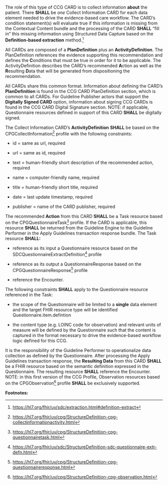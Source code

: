 
The role of this type of CCG CARD is to collect information **about**
the patient. There **SHALL** be *one* Collect Information CARD for each
data element needed to drive the evidence-based care workflow. The
CARD’s condition statement(s) will evaluate true if this information is
missing from the Contextual Content bundle and the processing of the
CARD **SHALL** “fill in” this missing information using Structured Data
Capture based on the **Definition-based extraction** method.[^1]

All CARDs are composed of a **PlanDefinition** plus an
**ActivityDefinition**. The PlanDefinition references the evidence
supporting this recommendation and defines the **C**onditions that must
be true in order for it to be applicable. The ActivityDefinition
describes the CARD’s recommended **A**ction as well as the **R**esulting
**D**ata that will be generated from dispositioning the recommendation.

All CARDs share this common format. Information about defining the
CARD’s **PlanDefinition** is found in the CCG CARD PlanDefinition
section, which is common to all CARDs. For Guideline Publisher actors
that support the **Digitally Signed CARD** option, information about
signing CCG CARDs is found in the CCG CARD Digital Signature section.
NOTE: if applicable, Questionnaire resources defined in support of this
CARD **SHALL** be digitally signed.

The Collect Information CARD’s **ActivityDefinition** **SHALL** be based
on the CPGCollectInformation[^2] profile with the following constraints:

- id = same as url, required

- url = same as id, required

- text = human-friendly short description of the recommended action,
  required

- name = computer-friendly name, required

- title = human-friendly short title, required

- date = last update timestamp, required

- publisher = name of the CARD publisher, required

The recommended **Action** from this CARD **SHALL** be a Task resource
based on the CPGQuestionnaireTask[^3] profile. If the CARD is
applicable, this resource **SHALL** be returned from the Guideline
Engine to the Guideline Performer in the Apply Guidelines transaction
response bundle. The Task resource **SHALL:**

- reference as its input a Questionnaire resource based on the
  SDCQuestionnaireExtractDefinition[^4] profile

- reference as its output a QuestionnaireResponse based on the
  CPGQuestionnaireResponse[^5] profile

- reference the Encounter.

The following constraints **SHALL** apply to the Questionnaire resource
referenced in the Task:

- the scope of the Questionnaire will be limited to a **single** data
  element and the target FHIR resource type will be identified
  Questionnaire.item.defintion

- the content type (e.g. LOINC code for observation) and relevant units
  of measure will be defined by the Questionnaire such that the content
  is captured in the format necessary to drive the evidence-based
  workflow logic defined for this CCG.

It is the responsibility of the Guideline Performer to operationalize
data collection as defined by the Questionnaire. After processing the
Apply Guidelines transaction response, the **Resulting Data** from this
CARD **SHALL** be a FHIR resource based on the semantic definition
expressed in the Questionnaire. The resulting resource **SHALL**
reference the Encounter. NOTE: in this first version of the CCG Profile,
Observation resources based on the CPGObservation[^6] profile **SHALL**
be exclusively supported.

**Footnotes:**

[^1]: <https://hl7.org/fhir/uv/sdc/extraction.html#definition-extract>

[^2]: <https://hl7.org/fhir/uv/cpg/StructureDefinition-cpg-collectinformationactivity.html>

[^3]: <https://hl7.org/fhir/uv/cpg/StructureDefinition-cpg-questionnairetask.html>

[^4]: <https://hl7.org/fhir/uv/sdc/StructureDefinition-sdc-questionnaire-extr-defn.html>

[^5]: <https://hl7.org/fhir/uv/cpg/StructureDefinition-cpg-questionnaireresponse.html>

[^6]: <https://hl7.org/fhir/uv/cpg/StructureDefinition-cpg-observation.html>
